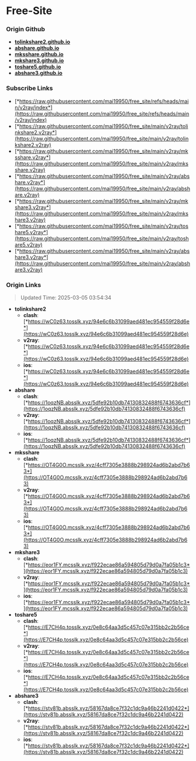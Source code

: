 # Free-Site

### Origin Github

- [**tolinkshare2.github.io**](https://github.com/tolinkshare2/tolinkshare2.github.io)
- [**abshare.github.io**](https://github.com/abshare/abshare.github.io)
- [**mksshare.github.io**](https://github.com/mksshare/mksshare.github.io)
- [**mkshare3.github.io**](https://github.com/mkshare3/mkshare3.github.io)
- [**toshare5.github.io**](https://github.com/toshare5/toshare5.github.io)
- [**abshare3.github.io**](https://github.com/abshare3/abshare3.github.io)

### Subscribe Links

- [*https://raw.githubusercontent.com/mai19950/free_site/refs/heads/main/v2ray/index*](https://raw.githubusercontent.com/mai19950/free_site/refs/heads/main/v2ray/index)
- [*https://raw.githubusercontent.com/mai19950/free_site/main/v2ray/tolinkshare2.v2ray*](https://raw.githubusercontent.com/mai19950/free_site/main/v2ray/tolinkshare2.v2ray)
- [*https://raw.githubusercontent.com/mai19950/free_site/main/v2ray/mksshare.v2ray*](https://raw.githubusercontent.com/mai19950/free_site/main/v2ray/mksshare.v2ray)
- [*https://raw.githubusercontent.com/mai19950/free_site/main/v2ray/abshare.v2ray*](https://raw.githubusercontent.com/mai19950/free_site/main/v2ray/abshare.v2ray)
- [*https://raw.githubusercontent.com/mai19950/free_site/main/v2ray/mkshare3.v2ray*](https://raw.githubusercontent.com/mai19950/free_site/main/v2ray/mkshare3.v2ray)
- [*https://raw.githubusercontent.com/mai19950/free_site/main/v2ray/toshare5.v2ray*](https://raw.githubusercontent.com/mai19950/free_site/main/v2ray/toshare5.v2ray)
- [*https://raw.githubusercontent.com/mai19950/free_site/main/v2ray/abshare3.v2ray*](https://raw.githubusercontent.com/mai19950/free_site/main/v2ray/abshare3.v2ray)

### Origin Links

> Updated Time: 2025-03-05 03:54:34

- **tolinkshare2**
  - **clash**: [*https://wC0z63.tosslk.xyz/94e6c6b31099aed481ec954559f28d6e*](https://wC0z63.tosslk.xyz/94e6c6b31099aed481ec954559f28d6e)
  - **v2ray**: [*https://wC0z63.tosslk.xyz/94e6c6b31099aed481ec954559f28d6e*](https://wC0z63.tosslk.xyz/94e6c6b31099aed481ec954559f28d6e)
  - **ios**: [*https://wC0z63.tosslk.xyz/94e6c6b31099aed481ec954559f28d6e*](https://wC0z63.tosslk.xyz/94e6c6b31099aed481ec954559f28d6e)
- **abshare**
  - **clash**: [*https://1oqzNB.absslk.xyz/5dfe92b10db74130832488f6743636cf*](https://1oqzNB.absslk.xyz/5dfe92b10db74130832488f6743636cf)
  - **v2ray**: [*https://1oqzNB.absslk.xyz/5dfe92b10db74130832488f6743636cf*](https://1oqzNB.absslk.xyz/5dfe92b10db74130832488f6743636cf)
  - **ios**: [*https://1oqzNB.absslk.xyz/5dfe92b10db74130832488f6743636cf*](https://1oqzNB.absslk.xyz/5dfe92b10db74130832488f6743636cf)
- **mksshare**
  - **clash**: [*https://OT4G0O.mcsslk.xyz/4cff7305e3888b298924ad6b2abd7b63*](https://OT4G0O.mcsslk.xyz/4cff7305e3888b298924ad6b2abd7b63)
  - **v2ray**: [*https://OT4G0O.mcsslk.xyz/4cff7305e3888b298924ad6b2abd7b63*](https://OT4G0O.mcsslk.xyz/4cff7305e3888b298924ad6b2abd7b63)
  - **ios**: [*https://OT4G0O.mcsslk.xyz/4cff7305e3888b298924ad6b2abd7b63*](https://OT4G0O.mcsslk.xyz/4cff7305e3888b298924ad6b2abd7b63)
- **mkshare3**
  - **clash**: [*https://eor1FY.mcsslk.xyz/f922ecae86a594805d79d0a7fa05b1c3*](https://eor1FY.mcsslk.xyz/f922ecae86a594805d79d0a7fa05b1c3)
  - **v2ray**: [*https://eor1FY.mcsslk.xyz/f922ecae86a594805d79d0a7fa05b1c3*](https://eor1FY.mcsslk.xyz/f922ecae86a594805d79d0a7fa05b1c3)
  - **ios**: [*https://eor1FY.mcsslk.xyz/f922ecae86a594805d79d0a7fa05b1c3*](https://eor1FY.mcsslk.xyz/f922ecae86a594805d79d0a7fa05b1c3)
- **toshare5**
  - **clash**: [*https://E7CH4p.tosslk.xyz/0e8c64aa3d5c457c07e315bb2c2b56ce*](https://E7CH4p.tosslk.xyz/0e8c64aa3d5c457c07e315bb2c2b56ce)
  - **v2ray**: [*https://E7CH4p.tosslk.xyz/0e8c64aa3d5c457c07e315bb2c2b56ce*](https://E7CH4p.tosslk.xyz/0e8c64aa3d5c457c07e315bb2c2b56ce)
  - **ios**: [*https://E7CH4p.tosslk.xyz/0e8c64aa3d5c457c07e315bb2c2b56ce*](https://E7CH4p.tosslk.xyz/0e8c64aa3d5c457c07e315bb2c2b56ce)
- **abshare3**
  - **clash**: [*https://stv81b.absslk.xyz/58167da8ce7f32c1dc9a46b2241d0422*](https://stv81b.absslk.xyz/58167da8ce7f32c1dc9a46b2241d0422)
  - **v2ray**: [*https://stv81b.absslk.xyz/58167da8ce7f32c1dc9a46b2241d0422*](https://stv81b.absslk.xyz/58167da8ce7f32c1dc9a46b2241d0422)
  - **ios**: [*https://stv81b.absslk.xyz/58167da8ce7f32c1dc9a46b2241d0422*](https://stv81b.absslk.xyz/58167da8ce7f32c1dc9a46b2241d0422)
